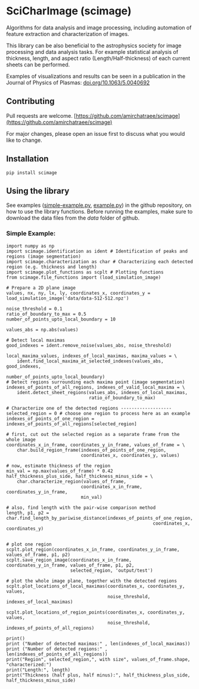 
# SciCharImage (scimage)
Algorithms for data analysis and image processing, including automation of feature extraction and characterization of images. 

This library can be also beneficial to the astrophysics society for image processing and data analysis tasks. For example statistical analysis of thickness, length, and aspect ratio (Length/Half-thickness) of each current sheets can be performed. 

Examples of visualizations and results can be seen in a publication in the Journal of Physics of Plasmas: [doi.org/10.1063/5.0040692](https://doi.org/10.1063/5.0040692)


## Contributing
Pull requests are welcome. [https://github.com/amirchatraee/scimage](https://github.com/amirchatraee/scimage)

For major changes, please open an issue first to discuss what you would like to change.


## Installation
	pip install scimage

## Using the library
See examples ([simple-example.py](https://github.com/amirchatraee/scimage/blob/main/simple-example.py), [example.py](https://github.com/amirchatraee/scimage/blob/main/example.py)) in the github repository, on how to use the library functions. Before running the examples, make sure to download the data files from the *data* folder of github.

### Simple Example:
	import numpy as np
	import scimage.identification as ident # Identification of peaks and regions (image segmentation)
	import scimage.characterization as char # Characterizing each detected region (e.g. thickness and length)
	import scimage.plot_functions as scplt # Plotting functions
	from scimage.file_functions import (load_simulation_image)

	# Prepare a 2D plane image
	values, nx, ny, lx, ly, coordinates_x, coordinates_y = load_simulation_image('data/data-512-512.npz')

	noise_threshold = 0.1
	ratio_of_boundary_to_max = 0.5
	number_of_points_upto_local_boundary = 10

	values_abs = np.abs(values)

	# Detect local maximas
	good_indexes = ident.remove_noise(values_abs, noise_threshold)

	local_maxima_values, indexes_of_local_maximas, maxima_values = \
		ident.find_local_maxima_at_selected_indexes(values_abs, good_indexes,
		                                            number_of_points_upto_local_boundary)
	# Detect regions surrounding each maxima point (image segmentation)
	indexes_of_points_of_all_regions, indexes_of_valid_local_maxima = \
		ident.detect_sheet_regions(values_abs, indexes_of_local_maximas, 
		                           ratio_of_boundary_to_max)

	# Characterize one of the detected regions -------------------
	selected_region = 0 # choose one region to process here as an example
	indexes_of_points_of_one_region = indexes_of_points_of_all_regions[selected_region]

	# first, cut out the selected region as a separate frame from the whole image
	coordinates_x_in_frame, coordinates_y_in_frame, values_of_frame = \
		char.build_region_frame(indexes_of_points_of_one_region, 
		                        coordinates_x, coordinates_y, values)

	# now, estimate thickness of the region
	min_val = np.max(values_of_frame) * 0.42
	half_thickness_plus_side, half_thickness_minus_side = \
		char.characterize_region(values_of_frame, 
		         	            coordinates_x_in_frame, coordinates_y_in_frame, 
		         	            min_val)

	# also, find length with the pair-wise comparison method
	length, p1, p2 = char.find_length_by_pariwise_distance(indexes_of_points_of_one_region, 
		                                                   coordinates_x, coordinates_y)


	# plot one region
	scplt.plot_region(coordinates_x_in_frame, coordinates_y_in_frame, values_of_frame, p1, p2)
	scplt.save_region_image(coordinates_x_in_frame, coordinates_y_in_frame, values_of_frame, p1, p2,
		                    selected_region, 'output/test')

	# plot the whole image plane, together with the detected regions
	scplt.plot_locations_of_local_maximas(coordinates_x, coordinates_y, values, 
		                                  noise_threshold, indexes_of_local_maximas)

	scplt.plot_locations_of_region_points(coordinates_x, coordinates_y, values,
		                                  noise_threshold, indexes_of_points_of_all_regions)

	print()
	print ("Number of detected maximas:" , len(indexes_of_local_maximas))
	print ("Number of detected regions:" , len(indexes_of_points_of_all_regions))
	print("Region", selected_region,", with size", values_of_frame.shape, "characterized:")
	print("Length:", length)
	print("Thickness (half plus, half minus):", half_thickness_plus_side, half_thickness_minus_side)


